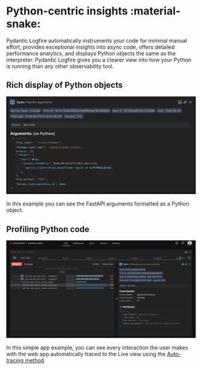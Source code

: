 # Python-centric insights :material-snake:

Pydantic Logfire automatically instruments your code for minimal manual effort, provides exceptional insights into async code, offers detailed performance analytics, and displays Python objects the same as the interpreter. Pydantic Logfire  gives you a clearer view into how your Python is running than any other observability tool.


## Rich display of Python objects

![Logfire FastAPI screenshot](../images/logfire-screenshot-fastapi-arguments.png)

In this example you can see the FastAPI arguments formatted as a Python object.


## Profiling Python code

![Logfire Auto-tracing screenshot](../images/logfire-screenshot-autotracing.png)

In this simple app example, you can see every interaction the user makes with the web app automatically traced to the Live view using the [Auto-tracing method](../guides/onboarding_checklist/add_auto_tracing.md).
